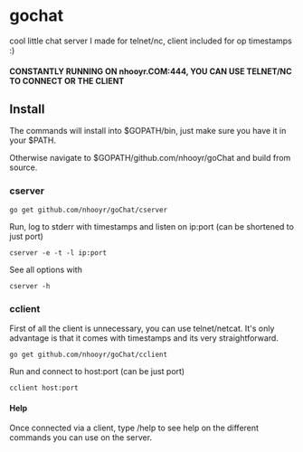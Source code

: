 # gochat
cool little chat server I made for telnet/nc, client included for op timestamps :)

#### CONSTANTLY RUNNING ON nhooyr.COM:444, YOU CAN USE TELNET/NC TO CONNECT OR THE CLIENT

## Install

The commands will install into $GOPATH/bin, just make sure you have it in your $PATH.

Otherwise navigate to $GOPATH/github.com/nhooyr/goChat and build from source.

### cserver

	go get github.com/nhooyr/goChat/cserver

Run, log to stderr with timestamps and listen on ip:port (can be shortened to just port)

	cserver -e -t -l ip:port

See all options with

	cserver -h

### cclient
First of all the client is unnecessary, you can use telnet/netcat. It's only advantage is that it comes with timestamps and its very straightforward.

	go get github.com/nhooyr/goChat/cclient

Run and connect to host:port (can be just port)

	cclient host:port

#### Help

Once connected via a client, type /help to see help on the different commands you can use on the server.
